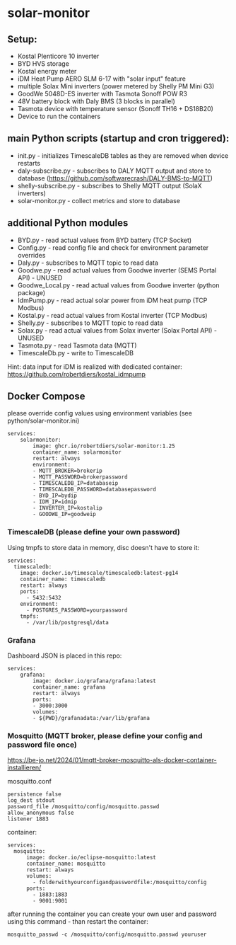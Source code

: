 # solar-monitor

## Setup:
* Kostal Plenticore 10 inverter
* BYD HVS storage
* Kostal energy meter
* iDM Heat Pump AERO SLM 6-17 with "solar input" feature
* multiple Solax Mini inverters (power metered by Shelly PM Mini G3)
* GoodWe 5048D-ES inverter with Tasmota Sonoff POW R3
* 48V battery block with Daly BMS (3 blocks in parallel)
* Tasmota device with temperature sensor (Sonoff TH16 + DS18B20)
* Device to run the containers

## main Python scripts (startup and cron triggered):
* init.py - initializes TimescaleDB tables as they are removed when device restarts
* daly-subscribe.py - subscribes to DALY MQTT output and store to database (https://github.com/softwarecrash/DALY-BMS-to-MQTT)
* shelly-subscribe.py - subscribes to Shelly MQTT output (SolaX inverters)
* solar-monitor.py - collect metrics and store to database

## additional Python modules
* BYD.py - read actual values from BYD battery (TCP Socket)
* Config.py - read config file and check for environment parameter overrides
* Daly.py - subscribes to MQTT topic to read data
* Goodwe.py - read actual values from Goodwe inverter (SEMS Portal API) - UNUSED
* Goodwe_Local.py - read actual values from Goodwe inverter (python package)
* IdmPump.py - read actual solar power from iDM heat pump (TCP Modbus)
* Kostal.py - read actual values from Kostal inverter (TCP Modbus)
* Shelly.py - subscribes to MQTT topic to read data
* Solax.py - read actual values from Solax inverter (Solax Portal API) - UNUSED
* Tasmota.py - read Tasmota data (MQTT)
* TimescaleDb.py - write to TimescaleDB

Hint: data input for iDM is realized with dedicated container: https://github.com/robertdiers/kostal_idmpump

## Docker Compose

please override config values using environment variables (see python/solar-monitor.ini)

```
services:
    solarmonitor:
        image: ghcr.io/robertdiers/solar-monitor:1.25
        container_name: solarmonitor
        restart: always
        environment:
        - MQTT_BROKER=brokerip
        - MQTT_PASSWORD=brokerpassword
        - TIMESCALEDB_IP=databaseip
        - TIMESCALEDB_PASSWORD=databasepassword
        - BYD_IP=bydip
        - IDM_IP=idmip
        - INVERTER_IP=kostalip
        - GOODWE_IP=goodweip
```

### TimescaleDB (please define your own password)

Using tmpfs to store data in memory, disc doesn't have to store it:

```
services:
  timescaledb:
    image: docker.io/timescale/timescaledb:latest-pg14
    container_name: timescaledb
    restart: always
    ports:
      - 5432:5432
    environment:
      - POSTGRES_PASSWORD=yourpassword 
    tmpfs:
      - /var/lib/postgresql/data
```

### Grafana

Dashboard JSON is placed in this repo:

```
services:
    grafana:
        image: docker.io/grafana/grafana:latest
        container_name: grafana
        restart: always
        ports:
        - 3000:3000
        volumes:
        - ${PWD}/grafanadata:/var/lib/grafana
```

### Mosquitto (MQTT broker, please define your config and password file once)

https://be-jo.net/2024/01/mqtt-broker-mosquitto-als-docker-container-installieren/

mosquitto.conf

```
persistence false
log_dest stdout
password_file /mosquitto/config/mosquitto.passwd
allow_anonymous false
listener 1883
```

container:

```
services:
  mosquitto:
      image: docker.io/eclipse-mosquitto:latest
      container_name: mosquitto
      restart: always
      volumes:
        - folderwithyourconfigandpasswordfile:/mosquitto/config
      ports:
        - 1883:1883
        - 9001:9001
```

after running the container you can create your own user and password using this command - than restart the container:

```
mosquitto_passwd -c /mosquitto/config/mosquitto.passwd youruser
```
